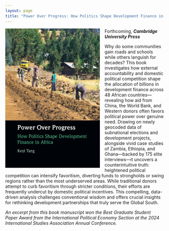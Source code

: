 ```yaml
---
layout: page
title: "Power Over Progress: How Politics Shape Development Finance in Africa"
--- 
```

<img src="https://raw.githubusercontent.com/keyitang94/keyitang94.github.io/master/Images/cover page.jpg" width="300" style="float: left; margin: 0 15px 15px 0;">

Forthcoming, **_Cambridge University Press_**

Why do some communities gain roads and schools while others languish for decades? This book investigates how external accountability and domestic political competition shape the allocation of billions in development finance across 48 African countries—revealing how aid from China, the World Bank, and Western donors often favors political power over genuine need. Drawing on newly geocoded data of subnational elections and development projects, alongside vivid case studies of Zambia, Ethiopia, and Ghana—backed by 175 elite interviews—it uncovers a counterintuitive truth: heightened political competition can intensify favoritism, diverting funds to strongholds or swing regions rather than the most underserved areas. While traditional donors attempt to curb favoritism through stricter conditions, their efforts are frequently undercut by domestic political incentives. This compelling, data-driven analysis challenges conventional wisdom and offers crucial insights for rethinking development partnerships that truly serve the Global South.

_An excerpt from this book manuscript won the Best Graduate Student Paper Award from the International Political Economy Section at the 2024 International Studies Association Annual Conference._
